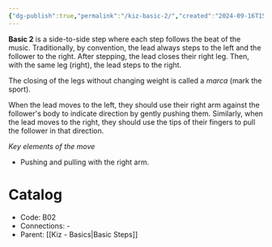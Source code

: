 ```yaml
---
{"dg-publish":true,"permalink":"/kiz-basic-2/","created":"2024-09-16T15:36:24.231-04:00","updated":"2024-09-25T17:06:11.414-04:00"}
---
```



**Basic 2** is a side-to-side step where each step follows the beat of the music. Traditionally, by convention, the lead always steps to the left and the follower to the right. After stepping, the lead closes their right leg. Then, with the same leg (right), the lead steps to the right.

The closing of the legs without changing weight is called a *marca* (mark the sport).

When the lead moves to the left, they should use their right arm against the follower's body to indicate direction by gently pushing them. Similarly, when the lead moves to the right, they should use the tips of their fingers to pull the follower in that direction.

*Key elements of the move*
- Pushing and pulling with the right arm.

# Catalog

- Code: B02
- Connections: -
- Parent: [[Kiz - Basics\|Basic Steps]]